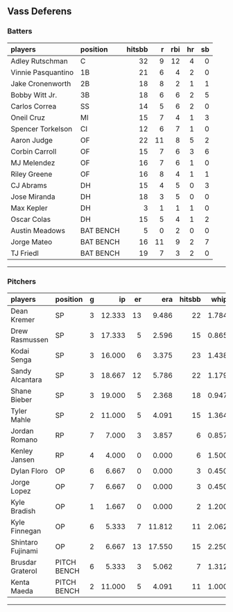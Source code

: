 ## Vass Deferens

### Batters

 
|players            |position  | hitsbb|  r| rbi| hr| sb| 
|:------------------|:---------|------:|--:|---:|--:|--:| 
|Adley Rutschman    |C         |     32|  9|  12|  4|  0| 
|Vinnie Pasquantino |1B        |     21|  6|   4|  2|  0| 
|Jake Cronenworth   |2B        |     18|  8|   2|  1|  1| 
|Bobby Witt Jr.     |3B        |     18|  6|   6|  2|  5| 
|Carlos Correa      |SS        |     14|  5|   6|  2|  0| 
|Oneil Cruz         |MI        |     15|  7|   4|  1|  3| 
|Spencer Torkelson  |CI        |     12|  6|   7|  1|  0| 
|Aaron Judge        |OF        |     22| 11|   8|  5|  2| 
|Corbin Carroll     |OF        |     15|  7|   6|  3|  6| 
|MJ Melendez        |OF        |     16|  7|   6|  1|  0| 
|Riley Greene       |OF        |     16|  8|   4|  1|  1| 
|CJ Abrams          |DH        |     15|  4|   5|  0|  3| 
|Jose Miranda       |DH        |     18|  3|   5|  0|  0| 
|Max Kepler         |DH        |      3|  1|   1|  1|  0| 
|Oscar Colas        |DH        |     15|  5|   4|  1|  2| 
|Austin Meadows     |BAT BENCH |      5|  0|   2|  0|  0| 
|Jorge Mateo        |BAT BENCH |     16| 11|   9|  2|  7| 
|TJ Friedl          |BAT BENCH |     19|  7|   3|  2|  0| 


* * *

### Pitchers

 
|players           |position    |  g|     ip| er|    era| hitsbb|  whip| so|  w| sv| 
|:-----------------|:-----------|--:|------:|--:|------:|------:|-----:|--:|--:|--:| 
|Dean Kremer       |SP          |  3| 12.333| 13|  9.486|     22| 1.784|  8|  0|  0| 
|Drew Rasmussen    |SP          |  3| 17.333|  5|  2.596|     15| 0.865| 19|  2|  0| 
|Kodai Senga       |SP          |  3| 16.000|  6|  3.375|     23| 1.438| 21|  2|  0| 
|Sandy Alcantara   |SP          |  3| 18.667| 12|  5.786|     22| 1.179| 11|  1|  0| 
|Shane Bieber      |SP          |  3| 19.000|  5|  2.368|     18| 0.947| 14|  1|  0| 
|Tyler Mahle       |SP          |  2| 11.000|  5|  4.091|     15| 1.364| 13|  1|  0| 
|Jordan Romano     |RP          |  7|  7.000|  3|  3.857|      6| 0.857|  8|  2|  5| 
|Kenley Jansen     |RP          |  4|  4.000|  0|  0.000|      6| 1.500|  7|  1|  3| 
|Dylan Floro       |OP          |  6|  6.667|  0|  0.000|      3| 0.450|  7|  1|  0| 
|Jorge Lopez       |OP          |  7|  6.667|  0|  0.000|      3| 0.450|  7|  1|  1| 
|Kyle Bradish      |OP          |  1|  1.667|  0|  0.000|      2| 1.200|  2|  0|  0| 
|Kyle Finnegan     |OP          |  6|  5.333|  7| 11.812|     11| 2.062|  3|  0|  2| 
|Shintaro Fujinami |OP          |  2|  6.667| 13| 17.550|     15| 2.250|  5|  0|  0| 
|Brusdar Graterol  |PITCH BENCH |  6|  5.333|  3|  5.062|      7| 1.312|  3|  0|  0| 
|Kenta Maeda       |PITCH BENCH |  2| 11.000|  5|  4.091|     11| 1.000| 12|  0|  0| 


* * *


